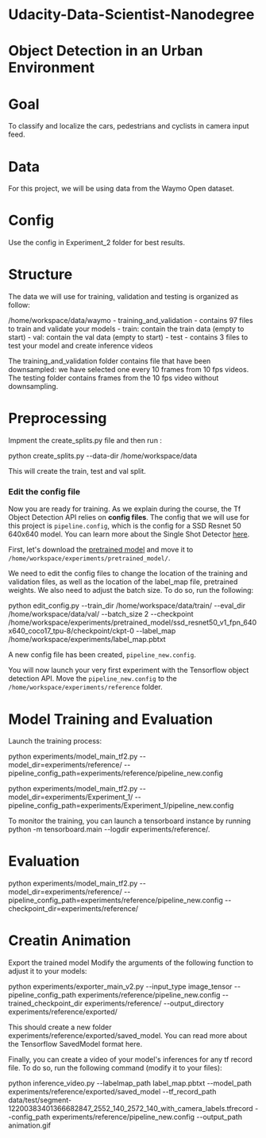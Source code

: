 # Udacity-Data-Scientist-Nanodegree
# Object Detection in an Urban Environment
# Goal
To classify and localize the cars, pedestrians and cyclists in camera input feed.

# Data

For this project, we will be using data from the Waymo Open dataset.

# Config

Use the config in Experiment_2 folder for best results.

# Structure

The data we will use for training, validation and testing is organized as follow:

/home/workspace/data/waymo
    - training_and_validation - contains 97 files to train and validate your models
    - train: contain the train data (empty to start)
    - val: contain the val data (empty to start)
    - test - contains 3 files to test your model and create inference videos
    
The training_and_validation folder contains file that have been downsampled: we have selected one every 10 frames from 10 fps videos. The testing folder contains frames from the 10 fps video without downsampling.

# Preprocessing

Impment the create_splits.py file and then run :

python create_splits.py --data-dir /home/workspace/data

This will create the train, test and val split.
### Edit the config file

Now you are ready for training. As we explain during the course, the Tf Object Detection API relies on **config files**. The config that we will use for this project is `pipeline.config`, which is the config for a SSD Resnet 50 640x640 model. You can learn more about the Single Shot Detector [here](https://arxiv.org/pdf/1512.02325.pdf).

First, let's download the [pretrained model](http://download.tensorflow.org/models/object_detection/tf2/20200711/ssd_resnet50_v1_fpn_640x640_coco17_tpu-8.tar.gz) and move it to `/home/workspace/experiments/pretrained_model/`.

We need to edit the config files to change the location of the training and validation files, as well as the location of the label_map file, pretrained weights. We also need to adjust the batch size. To do so, run the following:

python edit_config.py --train_dir /home/workspace/data/train/ --eval_dir /home/workspace/data/val/ --batch_size 2 --checkpoint /home/workspace/experiments/pretrained_model/ssd_resnet50_v1_fpn_640x640_coco17_tpu-8/checkpoint/ckpt-0 --label_map /home/workspace/experiments/label_map.pbtxt

A new config file has been created, `pipeline_new.config`.

You will now launch your very first experiment with the Tensorflow object detection API. Move the `pipeline_new.config` to the `/home/workspace/experiments/reference` folder.

# Model Training and Evaluation

Launch the training process:

python experiments/model_main_tf2.py --model_dir=experiments/reference/ --pipeline_config_path=experiments/reference/pipeline_new.config

python experiments/model_main_tf2.py --model_dir=experiments/Experiment_1/ --pipeline_config_path=experiments/Experiment_1/pipeline_new.config

To monitor the training, you can launch a tensorboard instance by running python -m tensorboard.main --logdir experiments/reference/.

# Evaluation

python experiments/model_main_tf2.py --model_dir=experiments/reference/ --pipeline_config_path=experiments/reference/pipeline_new.config --checkpoint_dir=experiments/reference/

# Creatin Animation

Export the trained model
Modify the arguments of the following function to adjust it to your models:

python experiments/exporter_main_v2.py --input_type image_tensor --pipeline_config_path experiments/reference/pipeline_new.config --trained_checkpoint_dir experiments/reference/ --output_directory experiments/reference/exported/

This should create a new folder experiments/reference/exported/saved_model. You can read more about the Tensorflow SavedModel format here.

Finally, you can create a video of your model's inferences for any tf record file. To do so, run the following command (modify it to your files):

python inference_video.py --labelmap_path label_map.pbtxt --model_path experiments/reference/exported/saved_model --tf_record_path data/test/segment-12200383401366682847_2552_140_2572_140_with_camera_labels.tfrecord --config_path experiments/reference/pipeline_new.config --output_path animation.gif




